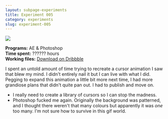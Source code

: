 ```yaml
---
layout: subpage-experiments
title: Experiment 005
category: experiments
slug: experiment-005
---
```

<img src="http://helentran.com/img/experiments/Experiment005.gif">

__Programs:__ AE & Photoshop  
__Time spent:__ ?????? hours  
__Working files:__ [Download on Dribbble](https://dribbble.com/shots/2810305-Experiment-005)

I spent an untold amount of time trying to recreate a cursor animation I saw that blew my mind. I didn't entirely nail it but I can live with what I did. Pegging to expand this animation a little bit more next time, I had more grandiose plans that didn't quite pan out. I had to publish and move on.

* I really need to create a library of cursors so I can stop the madness.
* Photoshop fucked me again. Originally the background was patterned, and I thought there weren't that many colours but apparently it was *one* too many. I'm not sure how to survive in this gif world.